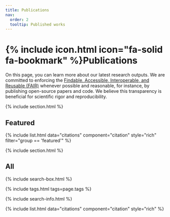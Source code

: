 ```yaml
---
title: Publications
nav:
  order: 2
  tooltip: Published works
---
```


# {% include icon.html icon="fa-solid fa-bookmark" %}Publications

On this page, you can learn more about our latest research outputs. We are committed to enforcing the [Findable, Accessible, Interoperable, and Reusable (FAIR)](https://www.go-fair.org/fair-principles/) whenever possible and reasonable, for instance, by publishing open-source papers and code. We believe this transparency is beneficial for scientific rigor and reproducibility.

{% include section.html %}

## Featured

{% include list.html data="citations" component="citation" style="rich" filter="group == 'featured'" %}

{% include section.html %}

## All

{% include search-box.html %}

{% include tags.html tags=page.tags %}

{% include search-info.html %}

{% include list.html data="citations" component="citation" style="rich" %}
